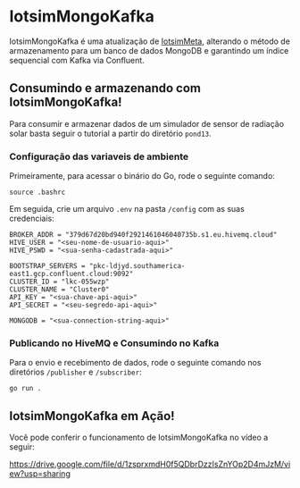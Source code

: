 # IotsimMongoKafka
IotsimMongoKafka é uma atualização de
[IotsimMeta](https://github.com/IgorSFG/Modulo9/tree/main/src/pond6),
alterando o método de armazenamento para um banco de dados MongoDB e garantindo um índice sequencial com Kafka via Confluent.

## Consumindo e armazenando com IotsimMongoKafka!
Para consumir e armazenar dados de um simulador de sensor de radiação solar basta seguir o tutorial a partir do diretório `pond13`.

### Configuração das variaveis de ambiente
Primeiramente, para acessar o binário do Go, rode o seguinte comando:
```
source .bashrc
```

Em seguida, crie um arquivo `.env` na pasta `/config` com as suas credenciais:
```
BROKER_ADDR = "379d67d20bd940f2921461046040735b.s1.eu.hivemq.cloud"
HIVE_USER = "<seu-nome-de-usuario-aqui>"
HIVE_PSWD = "<sua-senha-cadastrada-aqui>"

BOOTSTRAP_SERVERS = "pkc-ldjyd.southamerica-east1.gcp.confluent.cloud:9092"
CLUSTER_ID = "lkc-055wzp"
CLUSTER_NAME = "Cluster0"
API_KEY = "<sua-chave-api-aqui>"
API_SECRET = "<seu-segredo-api-aqui>"

MONGODB = "<sua-connection-string-aqui>"
```

### Publicando no HiveMQ e Consumindo no Kafka
Para o envio e recebimento de dados, rode o seguinte comando nos diretórios `/publisher` e `/subscriber`:
```
go run .
```

## IotsimMongoKafka em Ação!
Você pode conferir o funcionamento de IotsimMongoKafka no vídeo a seguir:

https://drive.google.com/file/d/1zsprxmdH0f5QDbrDzzIsZnYOp2D4mJzM/view?usp=sharing